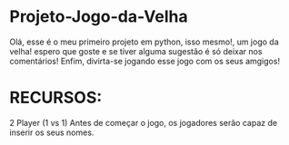# Projeto-Jogo-da-Velha

Olá, esse é o meu primeiro projeto em python, isso mesmo!, um jogo da velha! espero que goste e se tiver alguma sugestão é só deixar nos comentários!
Enfim, divirta-se jogando esse jogo com os seus amgigos!

# RECURSOS:
2 Player (1 vs 1)
Antes de começar o jogo, os jogadores serão capaz de inserir os seus nomes.



